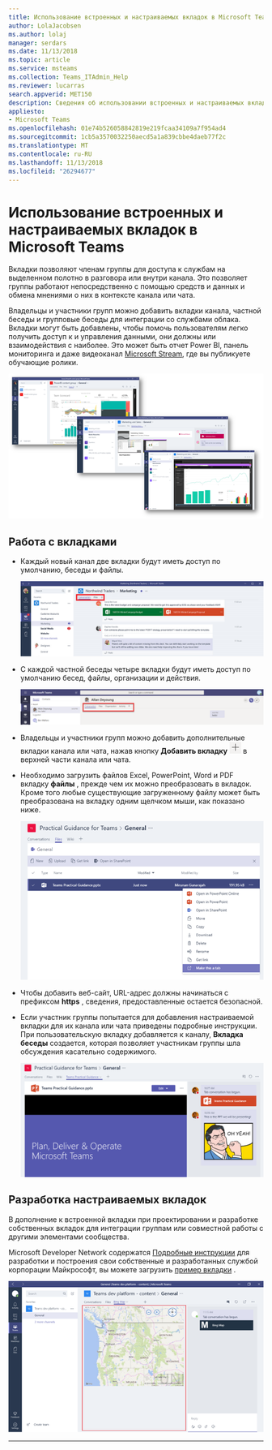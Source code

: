 ```yaml
---
title: Использование встроенных и настраиваемых вкладок в Microsoft Teams
author: LolaJacobsen
ms.author: lolaj
manager: serdars
ms.date: 11/13/2018
ms.topic: article
ms.service: msteams
ms.collection: Teams_ITAdmin_Help
ms.reviewer: lucarras
search.appverid: MET150
description: Сведения об использовании встроенных и настраиваемых вкладок для таких компонентов, как беседы, файлы, карты и многое другое.
appliesto:
- Microsoft Teams
ms.openlocfilehash: 01e74b526058842819e219fcaa34109a7f954ad4
ms.sourcegitcommit: 1cb5a3570032250aecd5a1a839cbbe4daeb77f2c
ms.translationtype: MT
ms.contentlocale: ru-RU
ms.lasthandoff: 11/13/2018
ms.locfileid: "26294677"
---
```

<a name="use-built-in-and-custom-tabs-in-microsoft-teams"></a>Использование встроенных и настраиваемых вкладок в Microsoft Teams
==================================================

Вкладки позволяют членам группы для доступа к службам на выделенном полотно в разговора или внутри канала. Это позволяет группы работают непосредственно с помощью средств и данных и обмена мнениями о них в контексте канала или чата. 

Владельцы и участники групп можно добавить вкладки канала, частной беседы и групповые беседы для интеграции со службами облака. Вкладки могут быть добавлены, чтобы помочь пользователям легко получить доступ к и управления данными, они должны или взаимодействия с наиболее. Это может быть отчет Power BI, панель мониторинга и даже видеоканал [Microsoft Stream](https://go.microsoft.com/fwlink/?linkid=855785), где вы публикуете обучающие ролики.

![Три снимка экрана с различным содержимым на вкладках.](media/Use_built-in_and_custom_tabs_in_Microsoft_Teams_image4.png)

## <a name="work-with-tabs"></a>Работа с вкладками

- Каждый новый канал две вкладки будут иметь доступ по умолчанию, беседы и файлы. 

    ![Снимок экрана с разделом беседы для маркетинговой команды.](media/Use_built-in_and_custom_tabs_in_Microsoft_Teams_image1.png)
- С каждой частной беседы четыре вкладки будут иметь доступ по умолчанию бесед, файлы, организации и действия.

    ![Снимок экрана вкладок в разговора.](media/Use_built-in_and_custom_tabs_add_tabs_to_a_chat.png)

- Владельцы и участники групп можно добавить дополнительные вкладки канала или чата, нажав кнопку **Добавить вкладку** ![снимок экрана добавить кнопку вкладки, отражающая + входа.](media/Use_built-in_and_custom_tabs_add_a_tab_button.png) в верхней части канала или чата.

- Необходимо загрузить файлов Excel, PowerPoint, Word и PDF вкладку **файлы** , прежде чем их можно преобразовать в вкладок. Кроме того любые существующие загруженному файлу может быть преобразована на вкладку одним щелчком мыши, как показано ниже.

    ![Снимок экрана с вкладкой "Файлы", где выбран файл PowerPoint.](media/Use_built-in_and_custom_tabs_in_Microsoft_Teams_image2.png)

- Чтобы добавить веб-сайт, URL-адрес должны начинаться с префиксом **https** , сведения, предоставленные остается безопасной.

- Если участник группы попытается для добавления настраиваемой вкладки для их канала или чата приведены подробные инструкции. При пользовательскую вкладку добавляется к каналу, **Вкладка беседы** создается, которая позволяет участникам группы шла обсуждения касательно содержимого.

    ![Снимок экрана с настраиваемой вкладкой, где в правой части окна находится беседа.](media/Use_built-in_and_custom_tabs_in_Microsoft_Teams_image3.png)

## <a name="develop-custom-tabs"></a>Разработка настраиваемых вкладок

В дополнение к встроенной вкладки при проектировании и разработке собственных вкладок для интеграции группам или совместной работы с другими элементами сообщества.

Microsoft Developer Network содержатся [Подробные инструкции](https://go.microsoft.com/fwlink/?linkid=855786) для разработки и построения свои собственные и разработанных службой корпорации Майкрософт, вы можете загрузить [пример вкладки](https://go.microsoft.com/fwlink/?linkid=855787) .

![Снимок экрана с примером настраиваемой вкладки в Microsoft Teams.](media/Use_built-in_and_custom_tabs_in_Microsoft_Teams_image5.png)

---
